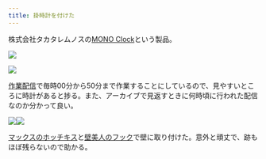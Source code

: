 ```yaml
---
title: 掛時計を付けた
---
```

株式会社タカタレムノスの[MONO Clock](https://www.amazon.co.jp/dp/B004UIT8BK)という製品。

![](https://lh6.googleusercontent.com/AXyprwL0ktYDZ41M7oMnJFpf7dBjZkMT4U2ofmXWC1epqnm6MbvoZTM3jKBRhbSIsodWQaV5un8khbSXYJk7wIFrcEHNXUNytcsbVDCKHtvZmskM5Ch_eZvHpjR25ADJ61q-D16T8Jt83UeV_Q)

![](https://lh4.googleusercontent.com/O_eR1pSOfWVNvYIYkYG4Kexg-yY8X1NcA2KU7Mv-IO5CDD7l0Xc9vhW5ABWRcLhCRY8Y0Q7V6KlVelkcRLH06V_FwXNI_UrO7eP4kiraI39YsotcCWh_gfWzZU8hmK0FGe4p3v0k_v5u3Rs_8w)

[作業配信](https://www.youtube.com/channel/UC5s-KpSDGzxWPWNv94PnJHw)で毎時00分から50分まで作業することにしているので、見やすいところに時計があると捗る。また、アーカイブで見返すときに何時頃に行われた配信なのか分かって良い。

![](https://lh5.googleusercontent.com/feM4nBN9Qg-kvV6ITj5pCbAYqIKNdLGAb8RITWX67FrFwiy8SwJ0NTKUfr6cIaLyPGJlARk0Hd0G1Dpxn6LKiazUum6jc-q1dHTxBWSEybdkOpaEaYKBzmWWK2bdle-Vbf7cTjVmeFLwHyBSNw)![](https://lh5.googleusercontent.com/54zN006OVX6UCVyoTbfRBchkd0KepN0vz_t4Jp1UzUZNhYd31OYQwWXzt8QVJScI2OOLLZQFExqQGsVXSfgQ-OV0zUcESjXYSq-u5f5x0QGdd4fkkUHHRF3IOUqzMiVhG70ELevupuE6juxS0A)

[マックスのホッチキス](https://www.amazon.co.jp/dp/B000O9WRWG)と[壁美人のフック](https://www.amazon.co.jp/dp/B00CU78TDG)で壁に取り付けた。意外と頑丈で、跡もほぼ残らないので助かる。
